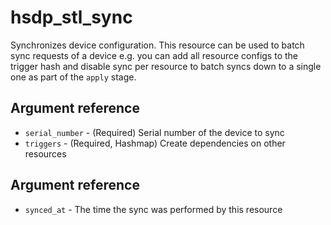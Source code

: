 # hsdp_stl_sync
Synchronizes device configuration. This resource can be used to batch sync requests
of a device e.g. you can add all resource configs to the trigger hash and disable sync
per resource to batch syncs down to a single one as part of the `apply` stage.

## Argument reference
* `serial_number` - (Required) Serial number of the device to sync
* `triggers` - (Required, Hashmap) Create dependencies on other resources

## Argument reference
* `synced_at` - The time the sync was performed by this resource